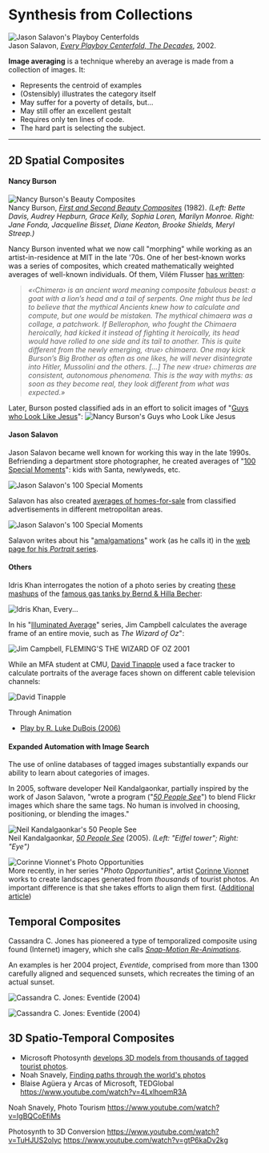 # Synthesis from Collections

![Jason Salavon's Playboy Centerfolds](images/image-averaging/datavis_salavon_playboy.jpg)<br />
Jason Salavon, *[Every Playboy Centerfold, The Decades](http://salavon.com/work/EveryPlayboyCenterfoldDecades/)*, 2002.

**Image averaging** is a technique whereby an average is made from a collection of images. It: 

* Represents the centroid of examples
* (Ostensibly) illustrates the category itself
* May suffer for a poverty of details, but...
* May still offer an excellent gestalt
* Requires only ten lines of code. 
* The hard part is selecting the subject.

---

## 2D Spatial Composites 

#### Nancy Burson

![Nancy Burson's Beauty Composites](images/image-averaging/burson-beauty-composites.jpg)<br />
Nancy Burson, *[First and Second Beauty Composites](http://www.medienkunstnetz.de/works/first-and-second-beauty/)* (1982). *(Left: Bette Davis, Audrey Hepburn, Grace Kelly, Sophia Loren, Marilyn Monroe. Right: Jane Fonda, Jacqueline Bisset, Diane Keaton, Brooke Shields, Meryl Streep.)*

Nancy Burson invented what we now call "morphing" while working as an artist-in-residence at MIT in the late '70s. One of her best-known works was a series of composites, which created mathematically weighted averages of well-known individuals. Of them, Vilém Flusser [has written](http://www.medienkunstnetz.de/works/first-and-second-beauty/): 

> *«‹Chimera› is an ancient word meaning composite fabulous beast: a goat with a lion’s head and a tail of serpents. One might thus be led to believe that the mythical Ancients knew how to calculate and compute, but one would be mistaken. The mythical chimaera was a collage, a patchwork. If Bellerophon, who fought the Chimaera heroically, had kicked it instead of fighting it heroically, its head would have rolled to one side and its tail to another. This is quite different from the newly emerging, ‹true› chimaera. One may kick Burson’s Big Brother as often as one likes, he will never disintegrate into Hitler, Mussolini and the others. [...] 
The new ‹true› chimeras are consistent, autonomous phenomena. This is the way with myths: as soon as they become real, they look different from what was expected.»* 

Later, Burson posted classified ads in an effort to solicit images of "[Guys who Look Like Jesus](http://nancyburson.com/guys-who-look-like-jesuswomen-who-look-like-mary/)":
![Nancy Burson's Guys who Look Like Jesus](images/image-averaging/burson_jesus_guys.jpg)<br />

#### Jason Salavon

Jason Salavon became well known for working this way in the late 1990s. Befriending a department store photographer, he created averages of "[100 Special Moments](http://salavon.com/work/SpecialMoments/)": kids with Santa, newlyweds, etc. 

![Jason Salavon's 100 Special Moments](images/image-averaging/datavis_salavon_santa_wedding.jpg)<br />

Salavon has also created [averages of homes-for-sale](http://salavon.com/work/Homes/) from classified advertisements in different metropolitan areas. 

![Jason Salavon's 100 Special Moments](images/image-averaging/salavon-homes.jpg)<br />

Salavon writes about his "[amalgamations](http://salavon.com/work/category/amalgamations/)" work (as he calls it) in the [web page for his *Portrait* series](http://salavon.com/work/Portrait/).

#### Others 

Idris Khan interrogates the notion of a photo series by creating [these mashups](http://www.saatchigallery.com/artists/idris_khan.htm) of the [famous gas tanks by Bernd & Hilla Becher](http://c4gallery.com/artist/database/bernd-hilla-becher/bernd-hilla-becher.html):

![Idris Khan, Every...](images/image-averaging/idris-khan-every.jpg)<br />

In his "[Illuminated Average](http://www.jimcampbell.tv/portfolio/still_image_works/illuminated_averages/index.html)" series, Jim Campbell calculates the average frame of an entire movie, such as *The Wizard of Oz*": 

![Jim Campbell, FLEMING'S THE WIZARD OF OZ 2001](images/image-averaging/jim-campbell-wizard-of-oz.jpg)<br />

While an MFA student at CMU, [David Tinapple](http://herbergerinstitute.asu.edu/faculty/selectone.php?ID=4832) used a face tracker to calculate portraits of the average faces shown on different cable television channels: 

![David Tinapple](images/image-averaging/tinapple-video-faces.jpg)<br />

Through Animation

* [Play by R. Luke DuBois (2006)](https://www.youtube.com/watch?v=VzFA11pQIIo)

#### Expanded Automation with Image Search

The use of online databases of tagged images substantially expands our ability to learn about categories of images. 

In 2005, software developer Neil Kandalgaonkar, partially inspired by the work of Jason Salavon, "wrote a program ("*[50 People See](http://neilk.net/blog/2005/03/15/50-people-see/)*") to blend Flickr images which share the same tags. No human is involved in choosing, positioning, or blending the images."

![Neil Kandalgaonkar's 50 People See](images/image-averaging/neil-kandalgaonkar-tagovision.jpg)<br />
Neil Kandalgaonkar, *[50 People See](http://neilk.net/blog/2005/03/15/50-people-see/)* (2005). *(Left: "Eiffel tower"; Right: "Eye")*

![Corinne Vionnet's Photo Opportunities](images/image-averaging/corinne-vionnet-photoopportunities.jpg)<br />
More recently, in her series "*Photo Opportunities*", artist [Corinne Vionnet](http://www.corinnevionnet.com/-photo-opportunities.html) works to create landscapes generated from *thousands* of tourist photos. An important difference is that she takes efforts to align them first. ([Additional article](http://petapixel.com/2013/10/23/photo-opportunities-interview-artist-corinne-vionnet/))

## Temporal Composites 

Cassandra C. Jones has pioneered a type of temporalized composite using found (Internet) imagery, which she calls [*Snap-Motion Re-Animations*](http://www.cassandracjones.com/snap-motion-re-animations).

An examples is her 2004 project, *Eventide*, comprised from more than 1300 carefully aligned and sequenced sunsets, which recreates the timing of an actual sunset.

![Cassandra C. Jones: Eventide (2004)](images/eventide.png)

![Cassandra C. Jones: Eventide (2004)](images/eventide.jpg)




## 3D Spatio-Temporal Composites

* Microsoft Photosynth [develops 3D models from thousands of tagged tourist photos](http://phototour.cs.washington.edu/).
* Noah Snavely, [Finding paths through the world's photos](http://phototour.cs.washington.edu/findingpaths/)
* Blaise Agüera y Arcas of Microsoft, TEDGlobal https://www.youtube.com/watch?v=4LxlhoemR3A

Noah Snavely, Photo Tourism
https://www.youtube.com/watch?v=IgBQCoEfiMs

Photosynth to 3D Conversion
https://www.youtube.com/watch?v=TuHJUS2olyc
https://www.youtube.com/watch?v=gtP6kaDv2kg


